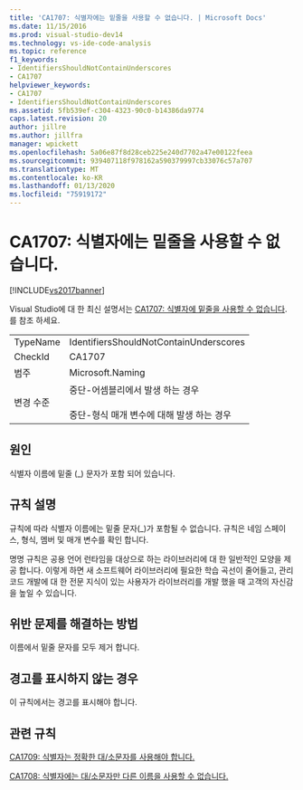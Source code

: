 ```yaml
---
title: 'CA1707: 식별자에는 밑줄을 사용할 수 없습니다. | Microsoft Docs'
ms.date: 11/15/2016
ms.prod: visual-studio-dev14
ms.technology: vs-ide-code-analysis
ms.topic: reference
f1_keywords:
- IdentifiersShouldNotContainUnderscores
- CA1707
helpviewer_keywords:
- CA1707
- IdentifiersShouldNotContainUnderscores
ms.assetid: 5fb539ef-c304-4323-90c0-b14386da9774
caps.latest.revision: 20
author: jillre
ms.author: jillfra
manager: wpickett
ms.openlocfilehash: 5a06e87f8d28ceb225e240d7702a47e00122feea
ms.sourcegitcommit: 939407118f978162a590379997cb33076c57a707
ms.translationtype: MT
ms.contentlocale: ko-KR
ms.lasthandoff: 01/13/2020
ms.locfileid: "75919172"
---
```

# <a name="ca1707-identifiers-should-not-contain-underscores"></a>CA1707: 식별자에는 밑줄을 사용할 수 없습니다.
[!INCLUDE[vs2017banner](../includes/vs2017banner.md)]

Visual Studio에 대 한 최신 설명서는 [CA1707: 식별자에 밑줄을 사용할 수 없습니다](/visualstudio/code-quality/ca1707-identifiers-should-not-contain-underscores).를 참조 하세요.

|||
|-|-|
|TypeName|IdentifiersShouldNotContainUnderscores|
|CheckId|CA1707|
|범주|Microsoft.Naming|
|변경 수준|중단-어셈블리에서 발생 하는 경우<br /><br /> 중단-형식 매개 변수에 대해 발생 하는 경우|

## <a name="cause"></a>원인
 식별자 이름에 밑줄 (_) 문자가 포함 되어 있습니다.

## <a name="rule-description"></a>규칙 설명
 규칙에 따라 식별자 이름에는 밑줄 문자(_)가 포함될 수 없습니다. 규칙은 네임 스페이스, 형식, 멤버 및 매개 변수를 확인 합니다.

 명명 규칙은 공용 언어 런타임을 대상으로 하는 라이브러리에 대 한 일반적인 모양을 제공 합니다. 이렇게 하면 새 소프트웨어 라이브러리에 필요한 학습 곡선이 줄어들고, 관리 코드 개발에 대 한 전문 지식이 있는 사용자가 라이브러리를 개발 했을 때 고객의 자신감을 높일 수 있습니다.

## <a name="how-to-fix-violations"></a>위반 문제를 해결하는 방법
 이름에서 밑줄 문자를 모두 제거 합니다.

## <a name="when-to-suppress-warnings"></a>경고를 표시하지 않는 경우
 이 규칙에서는 경고를 표시해야 합니다.

## <a name="related-rules"></a>관련 규칙
 [CA1709: 식별자는 정확한 대/소문자를 사용해야 합니다.](../code-quality/ca1709-identifiers-should-be-cased-correctly.md)

 [CA1708: 식별자에는 대/소문자만 다른 이름을 사용할 수 없습니다.](../code-quality/ca1708-identifiers-should-differ-by-more-than-case.md)
